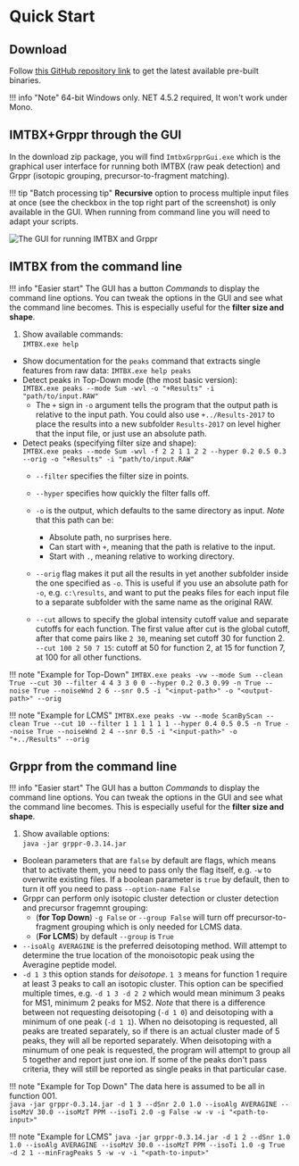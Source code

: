 # Quick Start

## Download
Follow
[this GitHub repository link](https://github.com/chhh/IMTBX/releases/latest)
to get the latest available pre-built binaries.  

!!! info "Note"
    64-bit Windows only. NET 4.5.2 required, It won't work under Mono.

## IMTBX+Grppr through the GUI

In the download zip package, you will find `ImtbxGrpprGui.exe` which is the
graphical user interface for running both IMTBX (raw peak detection) and Grppr
(isotopic grouping, precursor-to-fragment matching).  

!!! tip "Batch processing tip"
    **Recursive** option to process multiple input files at once (see the
      checkbox in the top right part of the screenshot) is only available
      in the GUI. When running from command line you will need to adapt
      your scripts.

![The GUI for running IMTBX and Grppr](/img/imtbx-grppr-gui.png)

## IMTBX from the command line

!!! info "Easier start"
    The GUI has a button *Commands* to display the command line options. You
    can tweak the options in the GUI and see what the command line becomes.
    This is especially useful for the **filter size and shape**.

1. Show available commands:  
    `IMTBX.exe help`  
* Show documentation for the `peaks` command that extracts single features from
raw data:
    `IMTBX.exe help peaks`  
* Detect peaks in Top-Down mode (the most basic version):  
    `IMTBX.exe peaks --mode Sum -wvl -o "+Results" -i
    "path/to/input.RAW"`  
    * The `+` sign in `-o` argument tells the program that the output path is
      relative to the input path. You could also use `+../Results-2017` to place
      the results into a new subfolder `Results-2017` on level higher that the
      input file, or just use an absolute path.
* Detect peaks (specifying filter size and shape):  
    `IMTBX.exe peaks --mode Sum -wvl -f 2 2 1 1 2 2 --hyper 0.2 0.5 0.3
    --orig -o "+Results" -i "path/to/input.RAW"`
    * `--filter` specifies the filter size in points.
    * `--hyper` specifies how quickly the filter falls off.

    * `-o` is the output, which defaults to the same directory as input.
    *Note* that this path can be:
        * Absolute path, no surprises here.
        * Can start with `+`, meaning that the path is relative to the input.
        * Start with `.`, meaning relative to working directory.
    * `--orig` flag makes it put all the results in yet another subfolder
        inside the one specified as `-o`. This is useful if you use an absolute
        path for `-o`, e.g. `c:\results`, and want to put the peaks files for
        each input file to a separate subfolder with the same name as the
        original RAW.
    * `--cut` allows to specify the global intensity cutoff value and separate
    cutoffs for each function. The first value after cut is the global cutoff,
    after that come pairs like `2 30`, meaning set cutoff 30 for function 2.
    `--cut 100 2 50 7 15`: cutoff at 50 for function 2, at 15 for function 7,
    at 100 for all other functions.

!!! note "Example for Top-Down"
    `IMTBX.exe peaks -vw --mode Sum --clean True --cut 30 --filter 4 4 3 3 0 0
    --hyper 0.2 0.3 0.99 -n True --noise True --noiseWnd 2 6 --snr 0.5
    -i "<input-path>" -o "<output-path>" --orig`

!!! note "Example for LCMS"
    `IMTBX.exe peaks -vw --mode ScanByScan --clean True --cut 10 --filter 1 1 1 1 1 1
    --hyper 0.4 0.5 0.5 -n True --noise True --noiseWnd 2 4 --snr 0.5
    -i "<input-path>" -o "+../Results" --orig`

## Grppr from the command line

!!! info "Easier start"
    The GUI has a button *Commands* to display the command line options. You
    can tweak the options in the GUI and see what the command line becomes.
    This is especially useful for the **filter size and shape**.

1. Show available options:  
    `java -jar grppr-0.3.14.jar`
* Boolean parameters that are `false` by default are flags, which means that
  to activate them, you need to pass only the flag itself, e.g. `-w` to
  overwrite existing files. If a boolean parameter is `true` by default, then
  to turn it off you need to pass `--option-name False`
* Grppr can perform only isotopic cluster detection or cluster detection and
  precursor fragemnt grouping:
    * (**for Top Down**) `-g False` or `--group False` will turn off precursor-to-fragment grouping
    which is only needed for LCMS data.
    * (**For LCMS**) by default `--group` is `True`
* `--isoAlg AVERAGINE` is the preferred deisotoping method. Will attempt
  to determine the true location of the monoisotopic peak using the Averagine
  peptide model.
* `-d 1 3` this option stands for *deisotope*. `1 3` means for function 1
  require at least 3 peaks to call an isotopic cluster. This option can be
  specified multiple times, e.g. `-d 1 3 -d 2 2` which would mean minimum 3
  peaks for MS1, minimum 2 peaks for MS2. *Note* that there is a difference
  between not requesting deisotoping (`-d 1 0`) and deisotoping with a minimum
  of one peak (`-d 1 1`). When no deisotoping is requested, all peaks are
  treated separately, so if there is an actual cluster made of 5 peaks, they
  will all be reported separately. When deisotoping with a minumum of one
  peak is requested, the program will attempt to group all 5 together and
  report just one ion. If some of the peaks don't pass criteria, they will
  still be reported as single peaks in that particular case.

!!! note "Example for Top Down"
    The data here is assumed to be all in function 001.  
    `java -jar grppr-0.3.14.jar -d 1 3 --dSnr 2.0 1.0 --isoAlg AVERAGINE
    --isoMzV 30.0 --isoMzT PPM --isoTi 2.0 -g False -w -v -i "<path-to-input>"`

!!! note "Example for LCMS"
    `java -jar grppr-0.3.14.jar -d 1 2 --dSnr 1.0 1.0 --isoAlg AVERAGINE
    --isoMzV 30.0 --isoMzT PPM --isoTi 1.0 -g True -d 2 1 --minFragPeaks 5
    -w -v -i "<path-to-input>"`
